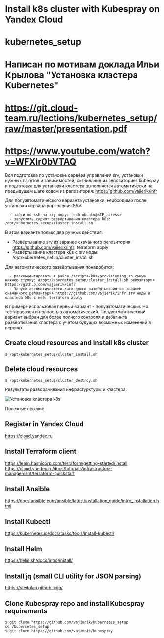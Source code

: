 # Install k8s cluster with Kubespray on Yandex Cloud
# kubernetes_setup 

# Написан по мотивам доклада Ильи Крылова "Установка кластера Kubernetes"
# https://git.cloud-team.ru/lections/kubernetes_setup/raw/master/presentation.pdf
# https://www.youtube.com/watch?v=WFXlr0bVTAQ

Вся подготовка по установке сервера управления srv, установки нужных пакетов и зависимостей, скачивание из репозиториев kubespay
и подготовка для установки кластера выполняется автоматически на предыдущем шаге кодом из репозитория: 
https://github.com/vajierik/infr

Для полуавтоматического варианта установки, необходимо после установки сервара управления SRV:
```
  - зайти по ssh на эту ноду:  ssh ubuntu@<IP_adress>
  - запустить скрипт развёртывания кластера k8s: /opt/kubernetes_setup/cluster_install.sh
```
В этом варианте только два ручных действия:
  - Развёртывание srv из заранее скачанного репозитория https://github.com/vajierik/infr: terraform apply
  - Развёртывание кластера k8s с srv ноды: /opt/kubernetes_setup/cluster_install.sh

Для автоматического развёртывания понадобится:
```
  - раскомментировать в файле /scripts/k8s-provisioning.sh самую нижнюю строку: #/opt/kubernetes_setup/cluster_install.sh репозитория https://github.com/vajierik/infr
  - Запуск автоматического каскадного развёртывания из заранее скачанного репозитория https://github.com/vajierik/infr srv ноды и кластера k8s с неё: terraform apply
```

В примере использован первый вариант - полуавтоматический.
Но тестировался и полностью автоматический. 
Полуавтоматический вариант выбран для более полного контроля и дебагинга развёртывания кластера с учетом будущих возможных изменений в версиях.

## Create cloud resources and install k8s cluster
```
$ /opt/kubernetes_setup/cluster_install.sh
```

## Delete cloud resources
```
$ /opt/kubernetes_setup/cluster_destroy.sh
```

Результаты разворачивания инфрастурктуры и кластера:

![Установка кластера k8s](https://github.com/MikhailRyzhkin/kubernetes_setup/assets/69116076/f5398dfe-74e4-4614-b9b9-8670fac5c9de)


Полезные ссылки:

## Register in Yandex Cloud

https://cloud.yandex.ru

## Install Terraform client 

https://learn.hashicorp.com/terraform/getting-started/install
 https://cloud.yandex.ru/docs/tutorials/infrastructure-management/terraform-quickstart

## Install Ansible

https://docs.ansible.com/ansible/latest/installation_guide/intro_installation.html

## Install Kubectl

https://kubernetes.io/docs/tasks/tools/install-kubectl/

## Install Helm

https://helm.sh/docs/intro/install/

## Install jq (small CLI utility for JSON parsing)

https://stedolan.github.io/jq/

## Clone Kubespray repo and install Kubespray requirements
```
$ git clone https://github.com/vajierik/kubernetes_setup
cd /kubernetes_setup
$ git clone https://github.com/vajierik/kubespray
```
